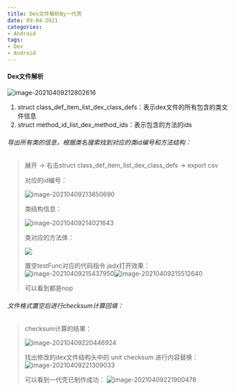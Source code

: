 ```yaml
---
title: Dex文件解析By一代壳
date: 09-04-2021
categories: 
- Android
tags: 
- Dex
- Android
---
```




#### Dex文件解析



![image-20210409212802616](../../../../../assets/images//Dex文件解析.assets/image-20210409212802616.png)

1. struct class_def_item_list_dex_class_defs：表示dex文件的所有包含的类文件信息
2. struct method_id_list_dex_method_ids：表示包含的方法的ids



###### 导出所有类的信息，根据类名搜索找到对应的类id编号和方法结构：

> 展开 -> 右击struct class_def_item_list_dex_class_defs -> export csv
>
> 对应的id编号：
>
> ![image-20210409213650690](../../../../../assets/images//Dex文件解析.assets/image-20210409213650690.png)
>
> 
>
> 类结构信息：
>
> ![image-20210409214021643](../../../../../assets/images//Dex文件解析.assets/image-20210409214021643.png)
>
> 
>
> 类对应的方法体：
>
> ![](../../../../../assets/images//Dex文件解析.assets/image-20210409215058121.png)
>
>
> 置空testFunc对应的代码指令   jadx打开效果：
> ![image-20210409215437950](../../../../../assets/images//Dex文件解析.assets/image-20210409215437950.png)![image-20210409215512640](../../../../../assets/images//Dex文件解析.assets/image-20210409215512640.png)
>
>
> 可以看到都是nop



###### 文件格式置空后进行checksum计算回填：

> checksum计算的结果：
>
> ![image-20210409220446924](../../../../../assets/images//Dex文件解析.assets/image-20210409220446924.png)
>
>
> 找出修改的dex文件结构头中的 unit checksum   进行内容替换：
> ![image-20210409221309033](../../../../../assets/images//Dex文件解析.assets/image-20210409221309033.png)
>
>
> 可以看到一代壳已制作成功：
> ![image-20210409221900478](../../../../../assets/images//Dex文件解析.assets/image-20210409221900478.png)

